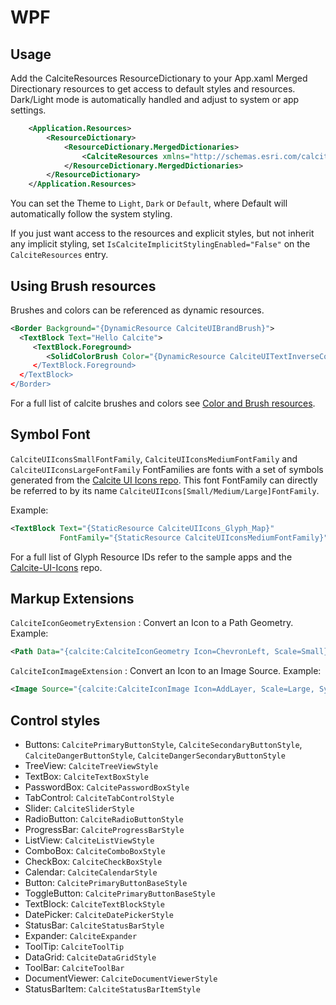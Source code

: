 # WPF

## Usage<a name="usage" />

Add the CalciteResources ResourceDictionary to your App.xaml Merged Directionary resources to get access
to default styles and resources. Dark/Light mode is automatically handled and adjust to system or app settings.

```xml
    <Application.Resources>
        <ResourceDictionary>
            <ResourceDictionary.MergedDictionaries>
                <CalciteResources xmlns="http://schemas.esri.com/calcite/2024" Theme="Light" />
            </ResourceDictionary.MergedDictionaries>
        </ResourceDictionary>
    </Application.Resources>
```

You can set the Theme to `Light`, `Dark` or `Default`, where Default will automatically follow the system styling.

If you just want access to the resources and explicit styles, but not inherit any implicit styling, set `IsCalciteImplicitStylingEnabled="False"` on the `CalciteResources` entry.

## Using Brush resources

Brushes and colors can be referenced as dynamic resources.

```xml
<Border Background="{DynamicResource CalciteUIBrandBrush}">
  <TextBlock Text="Hello Calcite">
     <TextBlock.Foreground>
        <SolidColorBrush Color="{DynamicResource CalciteUITextInverseColor} />
     </TextBlock.Foreground>
  </TextBlock>
</Border>
```

For a full list of calcite brushes and colors see [Color and Brush resources](brushes.md).

## Symbol Font
`CalciteUIIconsSmallFontFamily`, `CalciteUIIconsMediumFontFamily` and `CalciteUIIconsLargeFontFamily` FontFamilies are fonts with a set of symbols generated from the [Calcite UI Icons repo](https://github.com/Esri/calcite-ui-icons).
This font FontFamily can directly be referred to by its name `CalciteUIIcons[Small/Medium/Large]FontFamily`.

Example:
```xml
<TextBlock Text="{StaticResource CalciteUIIcons_Glyph_Map}" 
           FontFamily="{StaticResource CalciteUIIconsMediumFontFamily}" />
```

For a full list of Glyph Resource IDs refer to the sample apps and the [Calcite-UI-Icons](https://github.com/Esri/calcite-ui-icons) repo.

## Markup Extensions

`CalciteIconGeometryExtension` : Convert an Icon to a Path Geometry. Example:

```xml
<Path Data="{calcite:CalciteIconGeometry Icon=ChevronLeft, Scale=Small}" Fill="Green" Width="32" Height="32" Stretch="Uniform" />
```

`CalciteIconImageExtension` : Convert an Icon to an Image Source. Example:
```xml
<Image Source="{calcite:CalciteIconImage Icon=AddLayer, Scale=Large, SymbolSize=32, Brush=Blue}" Width="32" Height="32" />
```

## Control styles

- Buttons: `CalcitePrimaryButtonStyle`, `CalciteSecondaryButtonStyle`, `CalciteDangerButtonStyle`, `CalciteDangerSecondaryButtonStyle`
- TreeView: `CalciteTreeViewStyle`
- TextBox: `CalciteTextBoxStyle`
- PasswordBox: `CalcitePasswordBoxStyle`
- TabControl: `CalciteTabControlStyle`
- Slider: `CalciteSliderStyle`
- RadioButton: `CalciteRadioButtonStyle`
- ProgressBar: `CalciteProgressBarStyle`
- ListView: `CalciteListViewStyle`
- ComboBox: `CalciteComboBoxStyle`
- CheckBox: `CalciteCheckBoxStyle`
- Calendar: `CalciteCalendarStyle`
- Button: `CalcitePrimaryButtonBaseStyle`
- ToggleButton: `CalcitePrimaryButtonBaseStyle`
- TextBlock: `CalciteTextBlockStyle`
- DatePicker: `CalciteDatePickerStyle`
- StatusBar: `CalciteStatusBarStyle`
- Expander: `CalciteExpander`
- ToolTip: `CalciteToolTip`
- DataGrid: `CalciteDataGridStyle`
- ToolBar: `CalciteToolBar`
- DocumentViewer: `CalciteDocumentViewerStyle`
- StatusBarItem: `CalciteStatusBarItemStyle`
